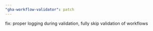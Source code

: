```yaml
---
"gha-workflow-validator": patch
---
```


fix: proper logging during validation, fully skip validation of workflows
